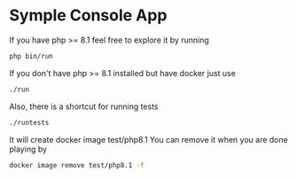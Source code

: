 # Symple Console App

If you have php >= 8.1 feel free to explore it by running
```bash
php bin/run 
```

If you don't have php >= 8.1 installed but have docker just use
```bash
./run 
```

Also, there is a shortcut for running tests
```bash
./runtests
```

It will create docker image test/php8.1
You can remove it when you are done playing by
```bash
docker image remove test/php8.1 -f
```
